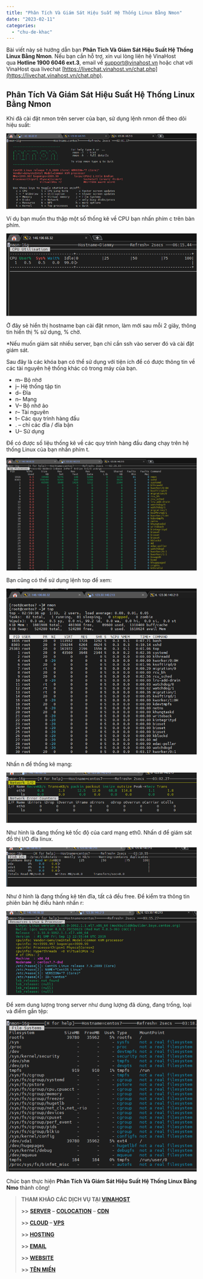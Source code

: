 ```yaml
---
title: "Phân Tích Và Giám Sát Hiệu Suất Hệ Thống Linux Bằng Nmon"
date: "2023-02-11"
categories: 
  - "chu-de-khac"
---
```


Bài viết này sẽ hướng dẫn bạn **Phân Tích Và Giám Sát Hiệu Suất Hệ Thống Linux Bằng Nmon**. Nếu bạn cần hỗ trợ, xin vui lòng liên hệ VinaHost qua **Hotline 1900 6046 ext.3**, email về [support@vinahost.vn](mailto:support@vinahost.vn) hoặc chat với VinaHost qua livechat [https://livechat.vinahost.vn/chat.php](https://livechat.vinahost.vn/chat.php).

## Phân Tích Và Giám Sát Hiệu Suất Hệ Thống Linux Bằng Nmon

Khi đã cài đặt nmon trên server của bạn, sử dụng lệnh nmon để theo dõi hiệu suất:

![Nmon](images/giam-sat-hieu-suat-he-thong-linux-bang-nmon-1.png)

Ví dụ bạn muốn thu thập một số thống kê về CPU bạn nhấn phím c trên bàn phím.

![](images/giam-sat-hieu-suat-he-thong-linux-bang-nmon-2.png)

Ở đây sẽ hiển thị hostname bạn cài đặt nmon, làm mới sau mỗi 2 giây, thông tin hiển thị % sử dụng, % chờ.

\*Nếu muốn giám sát nhiều server, bạn chỉ cần ssh vào server đó và cài đặt giám sát.

Sau đây là các khóa bạn có thể sử dụng với tiện ích để có được thông tin về các tài nguyên hệ thống khác có trong máy của bạn.

- m– Bộ nhớ
- j– Hệ thống tập tin
- d– Đĩa
- n– Mạng
- V– Bộ nhớ ảo
- r– Tài nguyên
- t– Các quy trình hàng đầu
- . – chỉ các đĩa / đĩa bận
- U– Sử dụng

Để có được số liệu thống kê về các quy trình hàng đầu đang chạy trên hệ thống Linux của bạn nhấn phím t.

![](images/giam-sat-hieu-suat-he-thong-linux-bang-nmon-3.png)

Bạn cũng có thể sử dụng lệnh top để xem:

![Nmo](images/giam-sat-hieu-suat-he-thong-linux-bang-nmon-4.png)

Nhấn n để thống kê mạng:

![](images/giam-sat-hieu-suat-he-thong-linux-bang-nmon-5.png)

Như hình là đang thống kê tốc độ của card mạng eth0. Nhấn d để giám sát đồ thị I/O đĩa linux.

![](images/giam-sat-hieu-suat-he-thong-linux-bang-nmon-6.png)

Như ở hình là đang thống kê tên đĩa, tất cả đều free. Để kiểm tra thông tin phiên bản hệ điều hành nhấn r:

![](images/giam-sat-hieu-suat-he-thong-linux-bang-nmon-7.png)

Để xem dung lượng trong server như dung lượng đã dùng, đang trống, loại và điểm gắn tệp:

![](images/giam-sat-hieu-suat-he-thong-linux-bang-nmon-8.png)

Chúc bạn thực hiện **Phân Tích Và Giám Sát Hiệu Suất Hệ Thống Linux Bằng Nmo** thành công!

> **THAM KHẢO CÁC DỊCH VỤ TẠI [VINAHOST](https://vinahost.vn/)**
> 
> **\>>** [**SERVER**](https://vinahost.vn/thue-may-chu-rieng/) **–** [**COLOCATION**](https://vinahost.vn/colocation.html) – [**CDN**](https://vinahost.vn/dich-vu-cdn-chuyen-nghiep)
> 
> **\>> [CLOUD](https://vinahost.vn/cloud-server-gia-re/) – [VPS](https://vinahost.vn/vps-ssd-chuyen-nghiep/)**
> 
> **\>> [HOSTING](https://vinahost.vn/wordpress-hosting)**
> 
> **\>> [EMAIL](https://vinahost.vn/email-hosting)**
> 
> **\>> [WEBSITE](http://vinawebsite.vn/)**
> 
> **\>> [TÊN MIỀN](https://vinahost.vn/ten-mien-gia-re/)**
